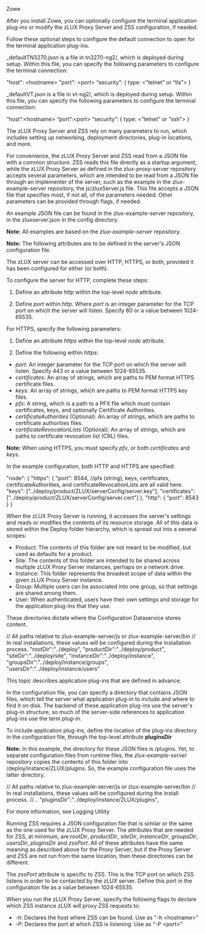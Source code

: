 <?xml version="1.0" encoding="UTF-8"?><?workdir /C:\GitFolder\docs-site\docs\user-guide\temp\ibmpdf\oxygen_dita_temp\user-guide?><?workdir-uri file:/C:/GitFolder/docs-site/docs/user-guide/temp/ibmpdf/oxygen_dita_temp/user-guide/?><?path2project?><?path2project-uri ./?><?path2rootmap-uri ./?><topic xmlns:ditaarch="http://dita.oasis-open.org/architecture/2005/" xmlns:dita-ot="http://dita-ot.sourceforge.net/ns/201007/dita-ot" class="- topic/topic " ditaarch:DITAArchVersion="1.2" domains="(topic hi-d) (topic ut-d) (topic indexing-d) (topic hazard-d) (topic abbrev-d) (topic pr-d) (topic sw-d) (topic ui-d)" id="zlux_configuration" xtrc="topic:1;166:-1" xtrf="file:/C:/GitFolder/docs-site/docs/user-guide/mvd-zluxconfiguration_1.md"><title class="- topic/title " xtrc="title:1;166:-1" xtrf="file:/C:/GitFolder/docs-site/docs/user-guide/mvd-zluxconfiguration_1.md">zLUX configuration</title><prolog class="- topic/prolog "><metadata class="- topic/metadata "><prodinfo class="- topic/prodinfo " xtrc="prodinfo:1;17:11" xtrf="file:/C:/GitFolder/docs-site/docs/user-guide/Zowe_User_Guide.ditamap">

<prodname class="- topic/prodname " xtrc="prodname:1;19:11" xtrf="file:/C:/GitFolder/docs-site/docs/user-guide/Zowe_User_Guide.ditamap">Zowe</prodname>
</prodinfo></metadata></prolog><body class="- topic/body " xtrc="body:1;166:-1" xtrf="file:/C:/GitFolder/docs-site/docs/user-guide/mvd-zluxconfiguration_1.md"><p class="- topic/p " xtrc="p:1;166:-1" xtrf="file:/C:/GitFolder/docs-site/docs/user-guide/mvd-zluxconfiguration_1.md">After you install Zowe, you can optionally configure the terminal application plug-ins or modify the zLUX Proxy Server and ZSS configuration, if needed.</p></body><topic class="- topic/topic " ditaarch:DITAArchVersion="1.2" domains="(topic hi-d) (topic ut-d) (topic indexing-d) (topic hazard-d) (topic abbrev-d) (topic pr-d) (topic sw-d) (topic ui-d)" id="setting_up_terminal_application_plug_ins" xtrc="topic:2;166:-1" xtrf="file:/C:/GitFolder/docs-site/docs/user-guide/mvd-zluxconfiguration_1.md"><title class="- topic/title " xtrc="title:2;166:-1" xtrf="file:/C:/GitFolder/docs-site/docs/user-guide/mvd-zluxconfiguration_1.md">Setting up terminal application plug-ins</title><body class="- topic/body " xtrc="body:2;166:-1" xtrf="file:/C:/GitFolder/docs-site/docs/user-guide/mvd-zluxconfiguration_1.md"><p class="- topic/p " xtrc="p:2;166:-1" xtrf="file:/C:/GitFolder/docs-site/docs/user-guide/mvd-zluxconfiguration_1.md">Follow these optional steps to configure the default connection to open for the terminal application plug-ins.</p></body><topic class="- topic/topic " ditaarch:DITAArchVersion="1.2" domains="(topic hi-d) (topic ut-d) (topic indexing-d) (topic hazard-d) (topic abbrev-d) (topic pr-d) (topic sw-d) (topic ui-d)" id="setting_up_the_tn3270_mainframe_terminal_application_plug_in" xtrc="topic:3;166:-1" xtrf="file:/C:/GitFolder/docs-site/docs/user-guide/mvd-zluxconfiguration_1.md"><title class="- topic/title " xtrc="title:3;166:-1" xtrf="file:/C:/GitFolder/docs-site/docs/user-guide/mvd-zluxconfiguration_1.md">Setting up the TN3270 mainframe terminal application plug-in</title><body class="- topic/body " xtrc="body:3;166:-1" xtrf="file:/C:/GitFolder/docs-site/docs/user-guide/mvd-zluxconfiguration_1.md"><p class="- topic/p " xtrc="p:3;166:-1" xtrf="file:/C:/GitFolder/docs-site/docs/user-guide/mvd-zluxconfiguration_1.md"><codeph class="+ topic/ph pr-d/codeph " xtrc="codeph:1;166:-1" xtrf="file:/C:/GitFolder/docs-site/docs/user-guide/mvd-zluxconfiguration_1.md">_defaultTN3270.json</codeph> is a file in <codeph class="+ topic/ph pr-d/codeph " xtrc="codeph:2;166:-1" xtrf="file:/C:/GitFolder/docs-site/docs/user-guide/mvd-zluxconfiguration_1.md">tn3270-ng2/</codeph>, which is deployed during setup. Within this file, you can specify the following parameters to configure the terminal connection:</p><codeblock class="+ topic/pre pr-d/codeblock " xml:space="preserve" xtrc="codeblock:1;166:-1" xtrf="file:/C:/GitFolder/docs-site/docs/user-guide/mvd-zluxconfiguration_1.md">  "host": &lt;hostname&gt;
  "port": &lt;port&gt;
  “security”: {
  type: &lt;”telnet” or “tls”&gt;
}</codeblock></body></topic><topic class="- topic/topic " ditaarch:DITAArchVersion="1.2" domains="(topic hi-d) (topic ut-d) (topic indexing-d) (topic hazard-d) (topic abbrev-d) (topic pr-d) (topic sw-d) (topic ui-d)" id="setting_up_the_vt_terminal_application_plug_in" xtrc="topic:4;166:-1" xtrf="file:/C:/GitFolder/docs-site/docs/user-guide/mvd-zluxconfiguration_1.md"><title class="- topic/title " xtrc="title:4;166:-1" xtrf="file:/C:/GitFolder/docs-site/docs/user-guide/mvd-zluxconfiguration_1.md">Setting up the VT Terminal application plug-in</title><body class="- topic/body " xtrc="body:4;166:-1" xtrf="file:/C:/GitFolder/docs-site/docs/user-guide/mvd-zluxconfiguration_1.md"><p class="- topic/p " xtrc="p:4;166:-1" xtrf="file:/C:/GitFolder/docs-site/docs/user-guide/mvd-zluxconfiguration_1.md"><codeph class="+ topic/ph pr-d/codeph " xtrc="codeph:3;166:-1" xtrf="file:/C:/GitFolder/docs-site/docs/user-guide/mvd-zluxconfiguration_1.md">_defaultVT.json</codeph> is a file in <codeph class="+ topic/ph pr-d/codeph " xtrc="codeph:4;166:-1" xtrf="file:/C:/GitFolder/docs-site/docs/user-guide/mvd-zluxconfiguration_1.md">vt-ng2/</codeph>, which is deployed during setup. Within this file, you can specify the following parameters to configure the terminal connection:</p><codeblock class="+ topic/pre pr-d/codeblock " xml:space="preserve" xtrc="codeblock:2;166:-1" xtrf="file:/C:/GitFolder/docs-site/docs/user-guide/mvd-zluxconfiguration_1.md">“host”:&lt;hostname&gt;
“port”:&lt;port&gt;
“security”: {
  type: &lt;”telnet” or “ssh”&gt;
}</codeblock></body></topic></topic><topic class="- topic/topic " ditaarch:DITAArchVersion="1.2" domains="(topic hi-d) (topic ut-d) (topic indexing-d) (topic hazard-d) (topic abbrev-d) (topic pr-d) (topic sw-d) (topic ui-d)" id="configuring_the_zlux_proxy_server_and_zss" xtrc="topic:5;166:-1" xtrf="file:/C:/GitFolder/docs-site/docs/user-guide/mvd-zluxconfiguration_1.md"><title class="- topic/title " xtrc="title:5;166:-1" xtrf="file:/C:/GitFolder/docs-site/docs/user-guide/mvd-zluxconfiguration_1.md">Configuring the zLUX Proxy Server and ZSS</title><body class="- topic/body " xtrc="body:5;166:-1" xtrf="file:/C:/GitFolder/docs-site/docs/user-guide/mvd-zluxconfiguration_1.md"/><topic class="- topic/topic " ditaarch:DITAArchVersion="1.2" domains="(topic hi-d) (topic ut-d) (topic indexing-d) (topic hazard-d) (topic abbrev-d) (topic pr-d) (topic sw-d) (topic ui-d)" id="configuration_file" xtrc="topic:6;166:-1" xtrf="file:/C:/GitFolder/docs-site/docs/user-guide/mvd-zluxconfiguration_1.md"><title class="- topic/title " xtrc="title:6;166:-1" xtrf="file:/C:/GitFolder/docs-site/docs/user-guide/mvd-zluxconfiguration_1.md">Configuration file</title><body class="- topic/body " xtrc="body:6;166:-1" xtrf="file:/C:/GitFolder/docs-site/docs/user-guide/mvd-zluxconfiguration_1.md"><p class="- topic/p " xtrc="p:5;166:-1" xtrf="file:/C:/GitFolder/docs-site/docs/user-guide/mvd-zluxconfiguration_1.md">The zLUX Proxy Server and ZSS rely on many parameters to run, which includes setting up networking, deployment directories, plug-in locations, and more. </p><p class="- topic/p " xtrc="p:6;166:-1" xtrf="file:/C:/GitFolder/docs-site/docs/user-guide/mvd-zluxconfiguration_1.md">For convenience, the zLUX Proxy Server and ZSS read from a JSON file with a common structure. ZSS reads this file directly as a startup argument, while the zLUX Proxy Server as defined in the <codeph class="+ topic/ph pr-d/codeph " xtrc="codeph:5;166:-1" xtrf="file:/C:/GitFolder/docs-site/docs/user-guide/mvd-zluxconfiguration_1.md">zlux-proxy-server</codeph> repository accepts several parameters, which are intended to be read from a JSON file through an implementer of the server, such as the example in the <codeph class="+ topic/ph pr-d/codeph " xtrc="codeph:6;166:-1" xtrf="file:/C:/GitFolder/docs-site/docs/user-guide/mvd-zluxconfiguration_1.md">zlux-example-server</codeph> repository, the <codeph class="+ topic/ph pr-d/codeph " xtrc="codeph:7;166:-1" xtrf="file:/C:/GitFolder/docs-site/docs/user-guide/mvd-zluxconfiguration_1.md">js/zluxServer.js</codeph> file. This file accepts a JSON file that specifies most, if not all, of the parameters needed. Other parameters can be provided through flags, if needed. </p><p class="- topic/p " xtrc="p:7;166:-1" xtrf="file:/C:/GitFolder/docs-site/docs/user-guide/mvd-zluxconfiguration_1.md">An example JSON file can be found in the <codeph class="+ topic/ph pr-d/codeph " xtrc="codeph:8;166:-1" xtrf="file:/C:/GitFolder/docs-site/docs/user-guide/mvd-zluxconfiguration_1.md">zlux-example-server</codeph> repository, in the zluxserver.json in the <codeph class="+ topic/ph pr-d/codeph " xtrc="codeph:9;166:-1" xtrf="file:/C:/GitFolder/docs-site/docs/user-guide/mvd-zluxconfiguration_1.md">config</codeph> directory. </p><p class="- topic/p " xtrc="p:8;166:-1" xtrf="file:/C:/GitFolder/docs-site/docs/user-guide/mvd-zluxconfiguration_1.md"><b class="+ topic/ph hi-d/b " xtrc="b:1;166:-1" xtrf="file:/C:/GitFolder/docs-site/docs/user-guide/mvd-zluxconfiguration_1.md">Note:</b> All examples are based on the <i class="+ topic/ph hi-d/i " xtrc="i:1;166:-1" xtrf="file:/C:/GitFolder/docs-site/docs/user-guide/mvd-zluxconfiguration_1.md">zlux-example-server</i> repository.</p></body></topic><topic class="- topic/topic " ditaarch:DITAArchVersion="1.2" domains="(topic hi-d) (topic ut-d) (topic indexing-d) (topic hazard-d) (topic abbrev-d) (topic pr-d) (topic sw-d) (topic ui-d)" id="network_configuration" xtrc="topic:7;166:-1" xtrf="file:/C:/GitFolder/docs-site/docs/user-guide/mvd-zluxconfiguration_1.md"><title class="- topic/title " xtrc="title:7;166:-1" xtrf="file:/C:/GitFolder/docs-site/docs/user-guide/mvd-zluxconfiguration_1.md">Network configuration</title><body class="- topic/body " xtrc="body:7;166:-1" xtrf="file:/C:/GitFolder/docs-site/docs/user-guide/mvd-zluxconfiguration_1.md"><p class="- topic/p " xtrc="p:9;166:-1" xtrf="file:/C:/GitFolder/docs-site/docs/user-guide/mvd-zluxconfiguration_1.md"><b class="+ topic/ph hi-d/b " xtrc="b:2;166:-1" xtrf="file:/C:/GitFolder/docs-site/docs/user-guide/mvd-zluxconfiguration_1.md">Note:</b> The following attributes are to be defined in the server's JSON configuration file.</p><p class="- topic/p " xtrc="p:10;166:-1" xtrf="file:/C:/GitFolder/docs-site/docs/user-guide/mvd-zluxconfiguration_1.md">The zLUX server can be accessed over HTTP, HTTPS, or both, provided it has been configured for either (or both). </p></body><topic class="- topic/topic " ditaarch:DITAArchVersion="1.2" domains="(topic hi-d) (topic ut-d) (topic indexing-d) (topic hazard-d) (topic abbrev-d) (topic pr-d) (topic sw-d) (topic ui-d)" id="http" xtrc="topic:8;166:-1" xtrf="file:/C:/GitFolder/docs-site/docs/user-guide/mvd-zluxconfiguration_1.md"><title class="- topic/title " xtrc="title:8;166:-1" xtrf="file:/C:/GitFolder/docs-site/docs/user-guide/mvd-zluxconfiguration_1.md">HTTP</title><body class="- topic/body " xtrc="body:8;166:-1" xtrf="file:/C:/GitFolder/docs-site/docs/user-guide/mvd-zluxconfiguration_1.md"><p class="- topic/p " xtrc="p:11;166:-1" xtrf="file:/C:/GitFolder/docs-site/docs/user-guide/mvd-zluxconfiguration_1.md">To configure the server for HTTP, complete these steps:</p><ol class="- topic/ol " xtrc="ol:1;166:-1" xtrf="file:/C:/GitFolder/docs-site/docs/user-guide/mvd-zluxconfiguration_1.md"><li class="- topic/li " xtrc="li:1;166:-1" xtrf="file:/C:/GitFolder/docs-site/docs/user-guide/mvd-zluxconfiguration_1.md"><p class="- topic/p " xtrc="p:12;166:-1" xtrf="file:/C:/GitFolder/docs-site/docs/user-guide/mvd-zluxconfiguration_1.md">Define an attribute <i class="+ topic/ph hi-d/i " xtrc="i:2;166:-1" xtrf="file:/C:/GitFolder/docs-site/docs/user-guide/mvd-zluxconfiguration_1.md">http</i> within the top-level <i class="+ topic/ph hi-d/i " xtrc="i:3;166:-1" xtrf="file:/C:/GitFolder/docs-site/docs/user-guide/mvd-zluxconfiguration_1.md">node</i> attribute.</p></li><li class="- topic/li " xtrc="li:2;166:-1" xtrf="file:/C:/GitFolder/docs-site/docs/user-guide/mvd-zluxconfiguration_1.md"><p class="- topic/p " xtrc="p:13;166:-1" xtrf="file:/C:/GitFolder/docs-site/docs/user-guide/mvd-zluxconfiguration_1.md">Define <i class="+ topic/ph hi-d/i " xtrc="i:4;166:-1" xtrf="file:/C:/GitFolder/docs-site/docs/user-guide/mvd-zluxconfiguration_1.md">port</i> within <i class="+ topic/ph hi-d/i " xtrc="i:5;166:-1" xtrf="file:/C:/GitFolder/docs-site/docs/user-guide/mvd-zluxconfiguration_1.md">http</i>. Where <i class="+ topic/ph hi-d/i " xtrc="i:6;166:-1" xtrf="file:/C:/GitFolder/docs-site/docs/user-guide/mvd-zluxconfiguration_1.md">port</i> is an integer parameter for the TCP port on which the server will listen. Specify 80 or a value between 1024-65535.</p></li></ol></body></topic><topic class="- topic/topic " ditaarch:DITAArchVersion="1.2" domains="(topic hi-d) (topic ut-d) (topic indexing-d) (topic hazard-d) (topic abbrev-d) (topic pr-d) (topic sw-d) (topic ui-d)" id="https" xtrc="topic:9;166:-1" xtrf="file:/C:/GitFolder/docs-site/docs/user-guide/mvd-zluxconfiguration_1.md"><title class="- topic/title " xtrc="title:9;166:-1" xtrf="file:/C:/GitFolder/docs-site/docs/user-guide/mvd-zluxconfiguration_1.md">HTTPS</title><body class="- topic/body " xtrc="body:9;166:-1" xtrf="file:/C:/GitFolder/docs-site/docs/user-guide/mvd-zluxconfiguration_1.md"><p class="- topic/p " xtrc="p:14;166:-1" xtrf="file:/C:/GitFolder/docs-site/docs/user-guide/mvd-zluxconfiguration_1.md">For HTTPS, specify the following parameters: </p><ol class="- topic/ol " xtrc="ol:2;166:-1" xtrf="file:/C:/GitFolder/docs-site/docs/user-guide/mvd-zluxconfiguration_1.md"><li class="- topic/li " xtrc="li:3;166:-1" xtrf="file:/C:/GitFolder/docs-site/docs/user-guide/mvd-zluxconfiguration_1.md"><p class="- topic/p " xtrc="p:15;166:-1" xtrf="file:/C:/GitFolder/docs-site/docs/user-guide/mvd-zluxconfiguration_1.md">Define an attribute <i class="+ topic/ph hi-d/i " xtrc="i:7;166:-1" xtrf="file:/C:/GitFolder/docs-site/docs/user-guide/mvd-zluxconfiguration_1.md">https</i> within the top-level <i class="+ topic/ph hi-d/i " xtrc="i:8;166:-1" xtrf="file:/C:/GitFolder/docs-site/docs/user-guide/mvd-zluxconfiguration_1.md">node</i> attribute.</p></li><li class="- topic/li " xtrc="li:4;166:-1" xtrf="file:/C:/GitFolder/docs-site/docs/user-guide/mvd-zluxconfiguration_1.md"><p class="- topic/p " xtrc="p:16;166:-1" xtrf="file:/C:/GitFolder/docs-site/docs/user-guide/mvd-zluxconfiguration_1.md">Define the following within <i class="+ topic/ph hi-d/i " xtrc="i:9;166:-1" xtrf="file:/C:/GitFolder/docs-site/docs/user-guide/mvd-zluxconfiguration_1.md">https</i>:</p></li></ol><ul class="- topic/ul " xtrc="ul:1;166:-1" xtrf="file:/C:/GitFolder/docs-site/docs/user-guide/mvd-zluxconfiguration_1.md"><li class="- topic/li " xtrc="li:5;166:-1" xtrf="file:/C:/GitFolder/docs-site/docs/user-guide/mvd-zluxconfiguration_1.md"><i class="+ topic/ph hi-d/i " xtrc="i:10;166:-1" xtrf="file:/C:/GitFolder/docs-site/docs/user-guide/mvd-zluxconfiguration_1.md">port</i>: An integer parameter for the TCP port on which the server will listen. Specify 443 or a value between 1024-65535.</li><li class="- topic/li " xtrc="li:6;166:-1" xtrf="file:/C:/GitFolder/docs-site/docs/user-guide/mvd-zluxconfiguration_1.md"><i class="+ topic/ph hi-d/i " xtrc="i:11;166:-1" xtrf="file:/C:/GitFolder/docs-site/docs/user-guide/mvd-zluxconfiguration_1.md">certificates</i>: An array of strings, which are paths to PEM format HTTPS certificate files.</li><li class="- topic/li " xtrc="li:7;166:-1" xtrf="file:/C:/GitFolder/docs-site/docs/user-guide/mvd-zluxconfiguration_1.md"><i class="+ topic/ph hi-d/i " xtrc="i:12;166:-1" xtrf="file:/C:/GitFolder/docs-site/docs/user-guide/mvd-zluxconfiguration_1.md">keys</i>: An array of strings, which are paths to PEM format HTTPS key files.</li><li class="- topic/li " xtrc="li:8;166:-1" xtrf="file:/C:/GitFolder/docs-site/docs/user-guide/mvd-zluxconfiguration_1.md"><i class="+ topic/ph hi-d/i " xtrc="i:13;166:-1" xtrf="file:/C:/GitFolder/docs-site/docs/user-guide/mvd-zluxconfiguration_1.md">pfx</i>: A string, which is a path to a PFX file which must contain certificates, keys, and optionally Certificate Authorities.</li><li class="- topic/li " xtrc="li:9;166:-1" xtrf="file:/C:/GitFolder/docs-site/docs/user-guide/mvd-zluxconfiguration_1.md"><i class="+ topic/ph hi-d/i " xtrc="i:14;166:-1" xtrf="file:/C:/GitFolder/docs-site/docs/user-guide/mvd-zluxconfiguration_1.md">certificateAuthorities</i> (Optional): An array of strings, which are paths to certificate authorities files.</li><li class="- topic/li " xtrc="li:10;166:-1" xtrf="file:/C:/GitFolder/docs-site/docs/user-guide/mvd-zluxconfiguration_1.md"><i class="+ topic/ph hi-d/i " xtrc="i:15;166:-1" xtrf="file:/C:/GitFolder/docs-site/docs/user-guide/mvd-zluxconfiguration_1.md">certificateRevocationLists</i> (Optional): An array of strings, which are paths to certificate revocation list (CRL) files.</li></ul><p class="- topic/p " xtrc="p:17;166:-1" xtrf="file:/C:/GitFolder/docs-site/docs/user-guide/mvd-zluxconfiguration_1.md"><b class="+ topic/ph hi-d/b " xtrc="b:3;166:-1" xtrf="file:/C:/GitFolder/docs-site/docs/user-guide/mvd-zluxconfiguration_1.md">Note:</b> When using HTTPS, you must specify <i class="+ topic/ph hi-d/i " xtrc="i:16;166:-1" xtrf="file:/C:/GitFolder/docs-site/docs/user-guide/mvd-zluxconfiguration_1.md">pfx</i>, or both <i class="+ topic/ph hi-d/i " xtrc="i:17;166:-1" xtrf="file:/C:/GitFolder/docs-site/docs/user-guide/mvd-zluxconfiguration_1.md">certificates</i> and <i class="+ topic/ph hi-d/i " xtrc="i:18;166:-1" xtrf="file:/C:/GitFolder/docs-site/docs/user-guide/mvd-zluxconfiguration_1.md">keys</i>.</p></body></topic><topic class="- topic/topic " ditaarch:DITAArchVersion="1.2" domains="(topic hi-d) (topic ut-d) (topic indexing-d) (topic hazard-d) (topic abbrev-d) (topic pr-d) (topic sw-d) (topic ui-d)" id="network_example" xtrc="topic:10;166:-1" xtrf="file:/C:/GitFolder/docs-site/docs/user-guide/mvd-zluxconfiguration_1.md"><title class="- topic/title " xtrc="title:10;166:-1" xtrf="file:/C:/GitFolder/docs-site/docs/user-guide/mvd-zluxconfiguration_1.md">Network example</title><body class="- topic/body " xtrc="body:10;166:-1" xtrf="file:/C:/GitFolder/docs-site/docs/user-guide/mvd-zluxconfiguration_1.md"><p class="- topic/p " xtrc="p:18;166:-1" xtrf="file:/C:/GitFolder/docs-site/docs/user-guide/mvd-zluxconfiguration_1.md">In the example configuration, both HTTP and HTTPS are specified:</p><codeblock class="+ topic/pre pr-d/codeblock " xml:space="preserve" xtrc="codeblock:3;166:-1" xtrf="file:/C:/GitFolder/docs-site/docs/user-guide/mvd-zluxconfiguration_1.md">  "node": {&#xD;
    "https": {&#xD;
      "port": 8544,&#xD;
      //pfx (string), keys, certificates, certificateAuthorities, and certificateRevocationLists are all valid here.&#xD;
      "keys": ["../deploy/product/ZLUX/serverConfig/server.key"],&#xD;
      "certificates": ["../deploy/product/ZLUX/serverConfig/server.cert"]&#xD;
    },&#xD;
    "http": {&#xD;
      "port": 8543&#xD;
    }&#xD;
  }</codeblock></body></topic></topic><topic class="- topic/topic " ditaarch:DITAArchVersion="1.2" domains="(topic hi-d) (topic ut-d) (topic indexing-d) (topic hazard-d) (topic abbrev-d) (topic pr-d) (topic sw-d) (topic ui-d)" id="deploy_configuration" xtrc="topic:11;166:-1" xtrf="file:/C:/GitFolder/docs-site/docs/user-guide/mvd-zluxconfiguration_1.md"><title class="- topic/title " xtrc="title:11;166:-1" xtrf="file:/C:/GitFolder/docs-site/docs/user-guide/mvd-zluxconfiguration_1.md">Deploy configuration</title><body class="- topic/body " xtrc="body:11;166:-1" xtrf="file:/C:/GitFolder/docs-site/docs/user-guide/mvd-zluxconfiguration_1.md"><p class="- topic/p " xtrc="p:19;166:-1" xtrf="file:/C:/GitFolder/docs-site/docs/user-guide/mvd-zluxconfiguration_1.md">When the zLUX Proxy Server is running, it accesses the server's settings and reads or modifies the contents of its resource storage. All of this data is stored within the <codeph class="+ topic/ph pr-d/codeph " xtrc="codeph:10;166:-1" xtrf="file:/C:/GitFolder/docs-site/docs/user-guide/mvd-zluxconfiguration_1.md">Deploy</codeph> folder hierarchy, which is spread out into a several scopes:</p><ul class="- topic/ul " xtrc="ul:2;166:-1" xtrf="file:/C:/GitFolder/docs-site/docs/user-guide/mvd-zluxconfiguration_1.md"><li class="- topic/li " xtrc="li:11;166:-1" xtrf="file:/C:/GitFolder/docs-site/docs/user-guide/mvd-zluxconfiguration_1.md"><codeph class="+ topic/ph pr-d/codeph " xtrc="codeph:11;166:-1" xtrf="file:/C:/GitFolder/docs-site/docs/user-guide/mvd-zluxconfiguration_1.md">Product</codeph>: The contents of this folder are not meant to be modified, but used as defaults for a product.</li><li class="- topic/li " xtrc="li:12;166:-1" xtrf="file:/C:/GitFolder/docs-site/docs/user-guide/mvd-zluxconfiguration_1.md"><codeph class="+ topic/ph pr-d/codeph " xtrc="codeph:12;166:-1" xtrf="file:/C:/GitFolder/docs-site/docs/user-guide/mvd-zluxconfiguration_1.md">Site</codeph>: The contents of this folder are intended to be shared across multiple zLUX Proxy Server instances, perhaps on a network drive.</li><li class="- topic/li " xtrc="li:13;166:-1" xtrf="file:/C:/GitFolder/docs-site/docs/user-guide/mvd-zluxconfiguration_1.md"><codeph class="+ topic/ph pr-d/codeph " xtrc="codeph:13;166:-1" xtrf="file:/C:/GitFolder/docs-site/docs/user-guide/mvd-zluxconfiguration_1.md">Instance</codeph>: This folder represents the broadest scope of data within the given zLUX Proxy Server instance.</li><li class="- topic/li " xtrc="li:14;166:-1" xtrf="file:/C:/GitFolder/docs-site/docs/user-guide/mvd-zluxconfiguration_1.md"><codeph class="+ topic/ph pr-d/codeph " xtrc="codeph:14;166:-1" xtrf="file:/C:/GitFolder/docs-site/docs/user-guide/mvd-zluxconfiguration_1.md">Group</codeph>: Multiple users can be associated into one group, so that settings are shared among them.</li><li class="- topic/li " xtrc="li:15;166:-1" xtrf="file:/C:/GitFolder/docs-site/docs/user-guide/mvd-zluxconfiguration_1.md"><codeph class="+ topic/ph pr-d/codeph " xtrc="codeph:15;166:-1" xtrf="file:/C:/GitFolder/docs-site/docs/user-guide/mvd-zluxconfiguration_1.md">User</codeph>: When authenticated, users have their own settings and storage for the application plug-ins that they use.</li></ul><p class="- topic/p " xtrc="p:20;166:-1" xtrf="file:/C:/GitFolder/docs-site/docs/user-guide/mvd-zluxconfiguration_1.md">These directories dictate where the <xref class="- topic/xref " format="dita" href="mvd-configdataservice.md" xtrc="xref:1;166:-1" xtrf="file:/C:/GitFolder/docs-site/docs/user-guide/mvd-zluxconfiguration_1.md" type="topic"><?ditaot usertext?>Configuration Dataservice</xref> stores content.</p></body><topic class="- topic/topic " ditaarch:DITAArchVersion="1.2" domains="(topic hi-d) (topic ut-d) (topic indexing-d) (topic hazard-d) (topic abbrev-d) (topic pr-d) (topic sw-d) (topic ui-d)" id="deploy_example" xtrc="topic:12;166:-1" xtrf="file:/C:/GitFolder/docs-site/docs/user-guide/mvd-zluxconfiguration_1.md"><title class="- topic/title " xtrc="title:12;166:-1" xtrf="file:/C:/GitFolder/docs-site/docs/user-guide/mvd-zluxconfiguration_1.md">Deploy example</title><body class="- topic/body " xtrc="body:12;166:-1" xtrf="file:/C:/GitFolder/docs-site/docs/user-guide/mvd-zluxconfiguration_1.md"><codeblock class="+ topic/pre pr-d/codeblock " xml:space="preserve" xtrc="codeblock:4;166:-1" xtrf="file:/C:/GitFolder/docs-site/docs/user-guide/mvd-zluxconfiguration_1.md">// All paths relative to zlux-example-server/js or zlux-example-server/bin&#xD;
// In real installations, these values will be configured during the installation process.&#xD;
  "rootDir":"../deploy",&#xD;
  "productDir":"../deploy/product",&#xD;
  "siteDir":"../deploy/site",&#xD;
  "instanceDir":"../deploy/instance",&#xD;
  "groupsDir":"../deploy/instance/groups",&#xD;
  "usersDir":"../deploy/instance/users"&#xD;
</codeblock></body></topic></topic><topic class="- topic/topic " ditaarch:DITAArchVersion="1.2" domains="(topic hi-d) (topic ut-d) (topic indexing-d) (topic hazard-d) (topic abbrev-d) (topic pr-d) (topic sw-d) (topic ui-d)" id="application_plug_in_configuration" xtrc="topic:13;166:-1" xtrf="file:/C:/GitFolder/docs-site/docs/user-guide/mvd-zluxconfiguration_1.md"><title class="- topic/title " xtrc="title:13;166:-1" xtrf="file:/C:/GitFolder/docs-site/docs/user-guide/mvd-zluxconfiguration_1.md">Application plug-in configuration</title><body class="- topic/body " xtrc="body:13;166:-1" xtrf="file:/C:/GitFolder/docs-site/docs/user-guide/mvd-zluxconfiguration_1.md"><p class="- topic/p " xtrc="p:21;166:-1" xtrf="file:/C:/GitFolder/docs-site/docs/user-guide/mvd-zluxconfiguration_1.md">This topic describes application plug-ins that are defined in advance.</p><p class="- topic/p " xtrc="p:22;166:-1" xtrf="file:/C:/GitFolder/docs-site/docs/user-guide/mvd-zluxconfiguration_1.md">In the configuration file, you can specify a directory that contains JSON files, which tell the server what application plug-in to include and where to find it on disk. The backend of these application plug-ins use the server's plug-in structure, so much of the server-side references to application plug-ins use the term <i class="+ topic/ph hi-d/i " xtrc="i:19;166:-1" xtrf="file:/C:/GitFolder/docs-site/docs/user-guide/mvd-zluxconfiguration_1.md">plug-in</i>.</p><p class="- topic/p " xtrc="p:23;166:-1" xtrf="file:/C:/GitFolder/docs-site/docs/user-guide/mvd-zluxconfiguration_1.md">To include application plug-ins, define the location of the plug-ins directory in the configuration file, through the top-level attribute <b class="+ topic/ph hi-d/b " xtrc="b:4;166:-1" xtrf="file:/C:/GitFolder/docs-site/docs/user-guide/mvd-zluxconfiguration_1.md">pluginsDir</b></p><p class="- topic/p " xtrc="p:24;166:-1" xtrf="file:/C:/GitFolder/docs-site/docs/user-guide/mvd-zluxconfiguration_1.md"><b class="+ topic/ph hi-d/b " xtrc="b:5;166:-1" xtrf="file:/C:/GitFolder/docs-site/docs/user-guide/mvd-zluxconfiguration_1.md">Note:</b> In this example, the directory for these JSON files is <xref class="- topic/xref " format="html" href="https://github.com/gizafoundation/zlux-example-server/tree/master/plugins" scope="external" xtrc="xref:2;166:-1" xtrf="file:/C:/GitFolder/docs-site/docs/user-guide/mvd-zluxconfiguration_1.md"><?ditaot usertext?>/plugins</xref>. Yet, to separate configuration files from runtime files, the <i class="+ topic/ph hi-d/i " xtrc="i:20;166:-1" xtrf="file:/C:/GitFolder/docs-site/docs/user-guide/mvd-zluxconfiguration_1.md">zlux-example-server</i> repository copies the contents of this folder into <codeph class="+ topic/ph pr-d/codeph " xtrc="codeph:16;166:-1" xtrf="file:/C:/GitFolder/docs-site/docs/user-guide/mvd-zluxconfiguration_1.md">/deploy/instance/ZLUX/plugins</codeph>. So, the example configuration file uses the latter directory.</p></body><topic class="- topic/topic " ditaarch:DITAArchVersion="1.2" domains="(topic hi-d) (topic ut-d) (topic indexing-d) (topic hazard-d) (topic abbrev-d) (topic pr-d) (topic sw-d) (topic ui-d)" id="plug_ins_directory_example" xtrc="topic:14;166:-1" xtrf="file:/C:/GitFolder/docs-site/docs/user-guide/mvd-zluxconfiguration_1.md"><title class="- topic/title " xtrc="title:14;166:-1" xtrf="file:/C:/GitFolder/docs-site/docs/user-guide/mvd-zluxconfiguration_1.md">Plug-ins directory example</title><body class="- topic/body " xtrc="body:14;166:-1" xtrf="file:/C:/GitFolder/docs-site/docs/user-guide/mvd-zluxconfiguration_1.md"><codeblock class="+ topic/pre pr-d/codeblock " xml:space="preserve" xtrc="codeblock:5;166:-1" xtrf="file:/C:/GitFolder/docs-site/docs/user-guide/mvd-zluxconfiguration_1.md">// All paths relative to zlux-example-server/js or zlux-example-server/bin&#xD;
// In real installations, these values will be configured during the install process.&#xD;
//...&#xD;
  "pluginsDir":"../deploy/instance/ZLUX/plugins",</codeblock></body></topic></topic><topic class="- topic/topic " ditaarch:DITAArchVersion="1.2" domains="(topic hi-d) (topic ut-d) (topic indexing-d) (topic hazard-d) (topic abbrev-d) (topic pr-d) (topic sw-d) (topic ui-d)" id="logging_configuration" xtrc="topic:15;166:-1" xtrf="file:/C:/GitFolder/docs-site/docs/user-guide/mvd-zluxconfiguration_1.md"><title class="- topic/title " xtrc="title:15;166:-1" xtrf="file:/C:/GitFolder/docs-site/docs/user-guide/mvd-zluxconfiguration_1.md">Logging configuration</title><body class="- topic/body " xtrc="body:15;166:-1" xtrf="file:/C:/GitFolder/docs-site/docs/user-guide/mvd-zluxconfiguration_1.md"><p class="- topic/p " xtrc="p:25;166:-1" xtrf="file:/C:/GitFolder/docs-site/docs/user-guide/mvd-zluxconfiguration_1.md">For more information, see <xref class="- topic/xref " format="dita" href="mvd-logutility.md" xtrc="xref:3;166:-1" xtrf="file:/C:/GitFolder/docs-site/docs/user-guide/mvd-zluxconfiguration_1.md" type="topic"><?ditaot usertext?>Logging Utility</xref></p></body></topic><topic class="- topic/topic " ditaarch:DITAArchVersion="1.2" domains="(topic hi-d) (topic ut-d) (topic indexing-d) (topic hazard-d) (topic abbrev-d) (topic pr-d) (topic sw-d) (topic ui-d)" id="zss_configuration" xtrc="topic:16;166:-1" xtrf="file:/C:/GitFolder/docs-site/docs/user-guide/mvd-zluxconfiguration_1.md"><title class="- topic/title " xtrc="title:16;166:-1" xtrf="file:/C:/GitFolder/docs-site/docs/user-guide/mvd-zluxconfiguration_1.md">ZSS configuration</title><body class="- topic/body " xtrc="body:16;166:-1" xtrf="file:/C:/GitFolder/docs-site/docs/user-guide/mvd-zluxconfiguration_1.md"><p class="- topic/p " xtrc="p:26;166:-1" xtrf="file:/C:/GitFolder/docs-site/docs/user-guide/mvd-zluxconfiguration_1.md">Running ZSS requires a JSON configuration file that is similar or the same as the one used for the zLUX Proxy Server. The attributes that are needed for ZSS, at minimum, are:*rootDir*, <i class="+ topic/ph hi-d/i " xtrc="i:21;166:-1" xtrf="file:/C:/GitFolder/docs-site/docs/user-guide/mvd-zluxconfiguration_1.md">productDir</i>, <i class="+ topic/ph hi-d/i " xtrc="i:22;166:-1" xtrf="file:/C:/GitFolder/docs-site/docs/user-guide/mvd-zluxconfiguration_1.md">siteDir</i>, <i class="+ topic/ph hi-d/i " xtrc="i:23;166:-1" xtrf="file:/C:/GitFolder/docs-site/docs/user-guide/mvd-zluxconfiguration_1.md">instanceDir</i>, <i class="+ topic/ph hi-d/i " xtrc="i:24;166:-1" xtrf="file:/C:/GitFolder/docs-site/docs/user-guide/mvd-zluxconfiguration_1.md">groupsDir</i>, <i class="+ topic/ph hi-d/i " xtrc="i:25;166:-1" xtrf="file:/C:/GitFolder/docs-site/docs/user-guide/mvd-zluxconfiguration_1.md">usersDir</i>, <i class="+ topic/ph hi-d/i " xtrc="i:26;166:-1" xtrf="file:/C:/GitFolder/docs-site/docs/user-guide/mvd-zluxconfiguration_1.md">pluginsDir</i> and <i class="+ topic/ph hi-d/i " xtrc="i:27;166:-1" xtrf="file:/C:/GitFolder/docs-site/docs/user-guide/mvd-zluxconfiguration_1.md">zssPort</i>. All of these attributes have the same meaning as described above for the Proxy Server, but if the Proxy Server and ZSS are not run from the same location, then these directories can be different.</p><p class="- topic/p " xtrc="p:27;166:-1" xtrf="file:/C:/GitFolder/docs-site/docs/user-guide/mvd-zluxconfiguration_1.md">The <i class="+ topic/ph hi-d/i " xtrc="i:28;166:-1" xtrf="file:/C:/GitFolder/docs-site/docs/user-guide/mvd-zluxconfiguration_1.md">zssPort</i> attribute is specific to ZSS. This is the TCP port on which ZSS listens in order to be contacted by the zLUX server. Define this port in the configuration file as a value between 1024-65535.</p></body><topic class="- topic/topic " ditaarch:DITAArchVersion="1.2" domains="(topic hi-d) (topic ut-d) (topic indexing-d) (topic hazard-d) (topic abbrev-d) (topic pr-d) (topic sw-d) (topic ui-d)" id="connecting_the_zlux_proxy_server_to_zss" xtrc="topic:17;166:-1" xtrf="file:/C:/GitFolder/docs-site/docs/user-guide/mvd-zluxconfiguration_1.md"><title class="- topic/title " xtrc="title:17;166:-1" xtrf="file:/C:/GitFolder/docs-site/docs/user-guide/mvd-zluxconfiguration_1.md">Connecting the zLUX Proxy Server to ZSS</title><body class="- topic/body " xtrc="body:17;166:-1" xtrf="file:/C:/GitFolder/docs-site/docs/user-guide/mvd-zluxconfiguration_1.md"><p class="- topic/p " xtrc="p:28;166:-1" xtrf="file:/C:/GitFolder/docs-site/docs/user-guide/mvd-zluxconfiguration_1.md">When you run the zLUX Proxy Server, specify the following flags to declare which ZSS instance zLUX will proxy ZSS requests to:</p><ul class="- topic/ul " xtrc="ul:3;166:-1" xtrf="file:/C:/GitFolder/docs-site/docs/user-guide/mvd-zluxconfiguration_1.md"><li class="- topic/li " xtrc="li:16;166:-1" xtrf="file:/C:/GitFolder/docs-site/docs/user-guide/mvd-zluxconfiguration_1.md"><i class="+ topic/ph hi-d/i " xtrc="i:29;166:-1" xtrf="file:/C:/GitFolder/docs-site/docs/user-guide/mvd-zluxconfiguration_1.md">-h</i>: Declares the host where ZSS can be found. Use as "-h &lt;hostname&gt;"</li><li class="- topic/li " xtrc="li:17;166:-1" xtrf="file:/C:/GitFolder/docs-site/docs/user-guide/mvd-zluxconfiguration_1.md"><i class="+ topic/ph hi-d/i " xtrc="i:30;166:-1" xtrf="file:/C:/GitFolder/docs-site/docs/user-guide/mvd-zluxconfiguration_1.md">-P</i>: Declares the port at which ZSS is listening. Use as "-P &lt;port&gt;"</li></ul></body></topic></topic></topic></topic>